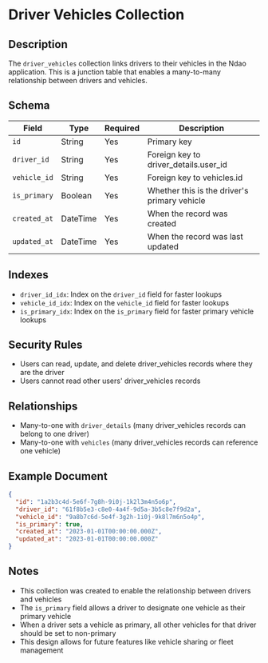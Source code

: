 # Driver Vehicles Collection

## Description

The `driver_vehicles` collection links drivers to their vehicles in the Ndao application. This is a junction table that enables a many-to-many relationship between drivers and vehicles.

## Schema

| Field | Type | Required | Description |
|-------|------|----------|-------------|
| `id` | String | Yes | Primary key |
| `driver_id` | String | Yes | Foreign key to driver_details.user_id |
| `vehicle_id` | String | Yes | Foreign key to vehicles.id |
| `is_primary` | Boolean | Yes | Whether this is the driver's primary vehicle |
| `created_at` | DateTime | Yes | When the record was created |
| `updated_at` | DateTime | Yes | When the record was last updated |

## Indexes

- `driver_id_idx`: Index on the `driver_id` field for faster lookups
- `vehicle_id_idx`: Index on the `vehicle_id` field for faster lookups
- `is_primary_idx`: Index on the `is_primary` field for faster primary vehicle lookups

## Security Rules

- Users can read, update, and delete driver_vehicles records where they are the driver
- Users cannot read other users' driver_vehicles records

## Relationships

- Many-to-one with `driver_details` (many driver_vehicles records can belong to one driver)
- Many-to-one with `vehicles` (many driver_vehicles records can reference one vehicle)

## Example Document

```json
{
  "id": "1a2b3c4d-5e6f-7g8h-9i0j-1k2l3m4n5o6p",
  "driver_id": "61f8b5e3-c8e0-4a4f-9d5a-3b5c8e7f9d2a",
  "vehicle_id": "9a8b7c6d-5e4f-3g2h-1i0j-9k8l7m6n5o4p",
  "is_primary": true,
  "created_at": "2023-01-01T00:00:00.000Z",
  "updated_at": "2023-01-01T00:00:00.000Z"
}
```

## Notes

- This collection was created to enable the relationship between drivers and vehicles
- The `is_primary` field allows a driver to designate one vehicle as their primary vehicle
- When a driver sets a vehicle as primary, all other vehicles for that driver should be set to non-primary
- This design allows for future features like vehicle sharing or fleet management
